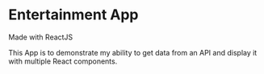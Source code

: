 # Entertainment App
Made with ReactJS

This App is to demonstrate my ability to get data from an API and display it with multiple React components.
